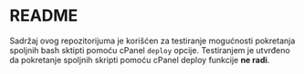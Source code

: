 # README

Sadržaj ovog repozitorijuma je korišćen za testiranje mogućnosti pokretanja spoljnih bash sktipti pomoću cPanel `deploy` opcije.
Testiranjem je utvrđeno da pokretanje spoljnih skripti pomoću cPanel deploy funkcije **ne radi**.
